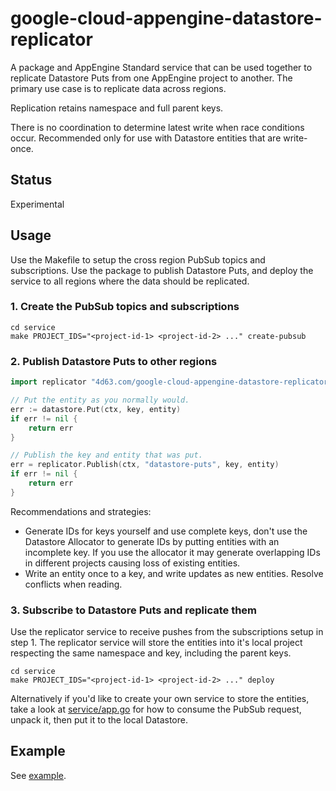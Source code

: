 # google-cloud-appengine-datastore-replicator

A package and AppEngine Standard service that can be used together to replicate Datastore Puts from one AppEngine project to another. The primary use case is to replicate data across regions.

Replication retains namespace and full parent keys.

There is no coordination to determine latest write when race conditions occur. Recommended only for use with Datastore entities that are write-once.

## Status

Experimental

## Usage

Use the Makefile to setup the cross region PubSub topics and subscriptions. Use the package to publish Datastore Puts, and deploy the service to all regions where the data should be replicated.

### 1. Create the PubSub topics and subscriptions

```
cd service
make PROJECT_IDS="<project-id-1> <project-id-2> ..." create-pubsub
```

### 2. Publish Datastore Puts to other regions

```go
import replicator "4d63.com/google-cloud-appengine-datastore-replicator"
```

```go
// Put the entity as you normally would.
err := datastore.Put(ctx, key, entity)
if err != nil {
	return err
}

// Publish the key and entity that was put.
err = replicator.Publish(ctx, "datastore-puts", key, entity)
if err != nil {
	return err
}
```

Recommendations and strategies:

- Generate IDs for keys yourself and use complete keys, don't use the Datastore Allocator to generate IDs by putting entities with an incomplete key. If you use the allocator it may generate overlapping IDs in different projects causing loss of existing entities.
- Write an entity once to a key, and write updates as new entities. Resolve conflicts when reading.

### 3. Subscribe to Datastore Puts and replicate them

Use the replicator service to receive pushes from the subscriptions setup in step 1. The replicator service will store the entities into it's local project respecting the same namespace and key, including the parent keys.

```
cd service
make PROJECT_IDS="<project-id-1> <project-id-2> ..." deploy
```

Alternatively if you'd like to create your own service to store the entities, take a look at [service/app.go](service/app.go) for how to consume the PubSub request, unpack it, then put it to the local Datastore.

## Example

See [example](example).

